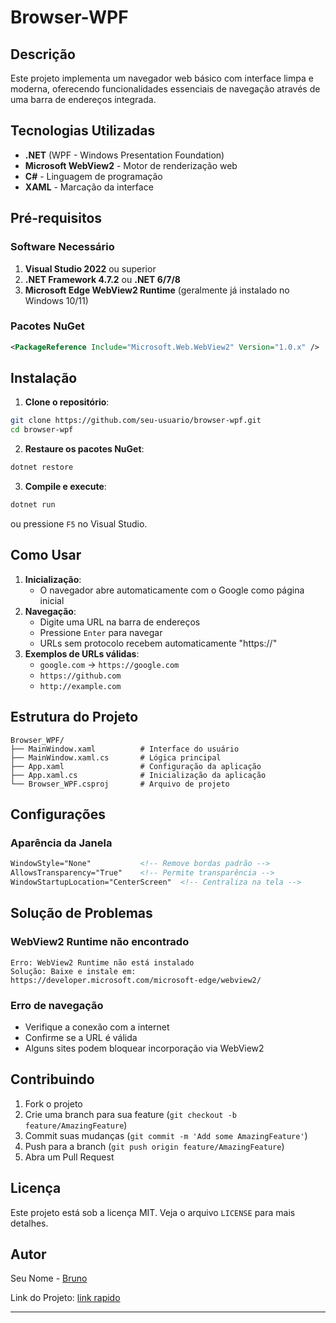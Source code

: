 # Browser-WPF

## Descrição

Este projeto implementa um navegador web básico com interface limpa e moderna, oferecendo funcionalidades essenciais de navegação através de uma barra de endereços integrada.

## Tecnologias Utilizadas

- **.NET** (WPF - Windows Presentation Foundation)
- **Microsoft WebView2** - Motor de renderização web
- **C#** - Linguagem de programação
- **XAML** - Marcação da interface

## Pré-requisitos

### Software Necessário

1. **Visual Studio 2022** ou superior
2. **.NET Framework 4.7.2** ou **.NET 6/7/8**
3. **Microsoft Edge WebView2 Runtime** (geralmente já instalado no Windows 10/11)

### Pacotes NuGet

```xml
<PackageReference Include="Microsoft.Web.WebView2" Version="1.0.x" />
```

## Instalação

1. **Clone o repositório**:
```bash
git clone https://github.com/seu-usuario/browser-wpf.git
cd browser-wpf
```

2. **Restaure os pacotes NuGet**:
```bash
dotnet restore
```

3. **Compile e execute**:
```bash
dotnet run
```
ou pressione `F5` no Visual Studio.

## Como Usar

1. **Inicialização**:
   - O navegador abre automaticamente com o Google como página inicial
2. **Navegação**: 
   - Digite uma URL na barra de endereços
   - Pressione `Enter` para navegar
   - URLs sem protocolo recebem automaticamente "https://"
3. **Exemplos de URLs válidas**:
   - `google.com` → `https://google.com`
   - `https://github.com`
   - `http://example.com`

## Estrutura do Projeto

```
Browser_WPF/
├── MainWindow.xaml          # Interface do usuário
├── MainWindow.xaml.cs       # Lógica principal
├── App.xaml                 # Configuração da aplicação
├── App.xaml.cs              # Inicialização da aplicação
└── Browser_WPF.csproj       # Arquivo de projeto
```

## Configurações

### Aparência da Janela
```xml
WindowStyle="None"           <!-- Remove bordas padrão -->
AllowsTransparency="True"    <!-- Permite transparência -->
WindowStartupLocation="CenterScreen"  <!-- Centraliza na tela -->
```

## Solução de Problemas

### WebView2 Runtime não encontrado
```
Erro: WebView2 Runtime não está instalado
Solução: Baixe e instale em: https://developer.microsoft.com/microsoft-edge/webview2/
```

### Erro de navegação
- Verifique a conexão com a internet
- Confirme se a URL é válida
- Alguns sites podem bloquear incorporação via WebView2

## Contribuindo

1. Fork o projeto
2. Crie uma branch para sua feature (`git checkout -b feature/AmazingFeature`)
3. Commit suas mudanças (`git commit -m 'Add some AmazingFeature'`)
4. Push para a branch (`git push origin feature/AmazingFeature`)
5. Abra um Pull Request

## Licença

Este projeto está sob a licença MIT. Veja o arquivo `LICENSE` para mais detalhes.

## Autor

Seu Nome - [Bruno](https://github.com/BrunoSFreschi)

Link do Projeto: [link rapido](https://github.com/BrunoSFreschi/browser-wpf)

---
